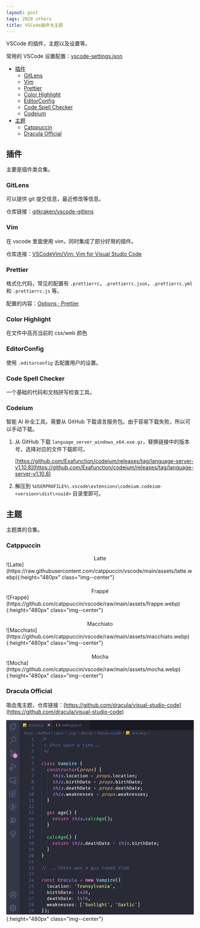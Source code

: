 ```yaml
---
layout: post
tags: 2020 others
title: VSCode插件与主题
---
```


VSCode 的插件，主题以及设置等。

常用的 VSCode 设置配置：[vscode-settings.json](https://github.com/chesterchenn/bak/blob/master/vscode-settings.json)

<!-- vim-markdown-toc GFM -->

- [插件](#插件)
  - [GitLens](#gitlens)
  - [Vim](#vim)
  - [Prettier](#prettier)
  - [Color Highlight](#color-highlight)
  - [EditorConfig](#editorconfig)
  - [Code Spell Checker](#code-spell-checker)
  - [Codeium](#codeium)
- [主题](#主题)
  - [Catppuccin](#catppuccin)
  - [Dracula Official](#dracula-official)

<!-- vim-markdown-toc -->

## 插件

主要是插件类合集。

### GitLens

可以提供 git 提交信息，最近修改等信息。

仓库链接：[gitkraken/vscode-gitlens](https://github.com/gitkraken/vscode-gitlens)

### Vim

在 vscode 里面使用 vim，同时集成了部分好用的插件。

仓库连接：[VSCodeVim/Vim: Vim for Visual Studio Code](https://github.com/VSCodeVim/Vim.git)

### Prettier

格式化代码，常见的配置有 `.prettierrc`，`.prettierrc.json`，`.prettierrc.yml` 和 `.prettierrc.js` 等。

配置的内容：[Options · Prettier](https://prettier.io/docs/en/options)

### Color Highlight

在文件中高亮当前的 css/web 颜色

### EditorConfig

使用 `.editorconfig` 去配置用户的设置。

### Code Spell Checker

一个基础的代码和文档拼写检查工具。

### Codeium

智能 AI 补全工具。需要从 GitHub 下载语言服务包。由于容易下载失败，所以可以手动下载。

1. 从 GitHub 下载 `language_server_windows_x64.exe.gz`，替换链接中的版本号，选择对应的文件下载即可。

   [https://github.com/Exafunction/codeium/releases/tag/language-server-v1.10.8](https://github.com/Exafunction/codeium/releases/tag/language-server-v1.10.8)

2. 解压到 `%USERPROFILE%\.vscode\extensions\codeium.codeium-<version>\dist\<uuid>` 目录里即可。

## 主题

主题类的合集。

### Catppuccin

<div style="text-align: center">Latte</div>
![Latte](https://raw.githubusercontent.com/catppuccin/vscode/main/assets/latte.webp){:height="480px" class="img--center"}

<div style="text-align: center; margin-top: 20px">Frappé</div>
![Frappé](https://github.com/catppuccin/vscode/raw/main/assets/frappe.webp){:height="480px" class="img--center"}

<div style="text-align: center; margin-top: 20px">Macchiato</div>
![Macchiato](https://github.com/catppuccin/vscode/raw/main/assets/macchiato.webp){:height="480px" class="img--center"}

<div style="text-align: center; margin-top: 20px">Mocha</div>
![Mocha](https://github.com/catppuccin/vscode/raw/main/assets/mocha.webp){:height="480px" class="img--center"}

### Dracula Official

吸血鬼主题，仓库链接：[https://github.com/dracula/visual-studio-code](https://github.com/dracula/visual-studio-code)

![screenshot](https://raw.githubusercontent.com/dracula/visual-studio-code/master/screenshot.png){:height="480px" class="img--center"}
